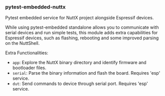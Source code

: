 ### pytest-embedded-nuttx

Pytest embedded service for NuttX project alongside Espressif devices.

While using pytest-embedded standalone allows you to communicate with serial
devices and run simple tests, this module adds extra capabilities for Espressif devices,
such as flashing, rebooting and some improved parsing on the NuttShell.

Extra Functionalities:

- `app`: Explore the NuttX binary directory and identify firmware and bootloader files.
- `serial`: Parse the binary information and flash the board. Requires 'esp' service.
- `dut`:  Send commands to device through serial port. Requires 'esp' service.

